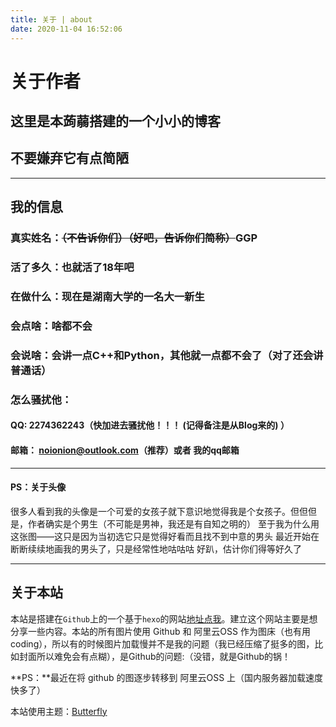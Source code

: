```yaml
---
title: 关于 | about
date: 2020-11-04 16:52:06
---
```

# 关于作者


## 这里是本蒟蒻搭建的一个小小的博客

## 不要嫌弃它有点简陋

---------

## 我的信息

### 真实姓名：~~（不告诉你们）（好吧，告诉你们简称）~~GGP

### 活了多久：也就活了18年吧

### 在做什么：现在是湖南大学的一名大一新生

### 会点啥：啥都不会

### 会说啥：会讲一点C++和Python，其他就一点都不会了（对了还会讲普通话）

### 怎么骚扰他：

#### QQ: 2274362243（快加进去骚扰他！！！ (记得备注是从Blog来的) ）

#### 邮箱： noionion@outlook.com（推荐）或者 我的qq邮箱

-------

#### PS：关于头像

很多人看到我的头像是一个可爱的女孩子就下意识地觉得我是个女孩子。但但但是，作者确实是个男生（不可能是男神，我还是有自知之明的）
至于我为什么用这张图——这只是因为当初选它只是觉得好看而且找不到中意的男头
最近开始在断断续续地画我的男头了，只是经常性地咕咕咕
好趴，估计你们得等好久了

--------

## 关于本站

本站是搭建在`Github`上的一个基于`hexo`的网站[地址点我](https://github.com/2X-ercha/2X-ercha.github.io "地址点我")。建立这个网站主要是想分享一些内容。本站的所有图片使用 Github 和 阿里云OSS 作为图床（也有用coding），所以有的时候图片加载慢并不是我的问题（我已经压缩了挺多的图，比如封面所以难免会有点糊），是Github的问题:（没错，就是Github的锅！

**PS：**最近在将 github 的图逐步转移到 阿里云OSS 上（国内服务器加载速度快多了）

本站使用主题：[Butterfly](https://github.com/jerryc127/hexo-theme-butterfly "Butterfly")

